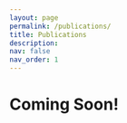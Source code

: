 ```yaml
---
layout: page
permalink: /publications/
title: Publications
description: 
nav: false
nav_order: 1
---
```

# Coming Soon!


